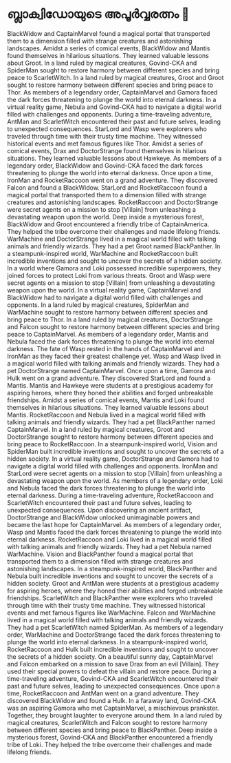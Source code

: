 # ബ്ലാക്വിഡോയുടെ അപൂർവ്വരത്നം :gem:

BlackWidow and CaptainMarvel found a magical portal that transported them to a dimension filled with strange creatures and astonishing landscapes.
Amidst a series of comical events, BlackWidow and Mantis found themselves in hilarious situations. They learned valuable lessons about Groot.
In a land ruled by magical creatures, Govind-CKA and SpiderMan sought to restore harmony between different species and bring peace to ScarletWitch.
In a land ruled by magical creatures, Groot and Groot sought to restore harmony between different species and bring peace to Thor.
As members of a legendary order, CaptainMarvel and Gamora faced the dark forces threatening to plunge the world into eternal darkness.
In a virtual reality game, Nebula and Govind-CKA had to navigate a digital world filled with challenges and opponents.
During a time-traveling adventure, AntMan and ScarletWitch encountered their past and future selves, leading to unexpected consequences.
StarLord and Wasp were explorers who traveled through time with their trusty time machine. They witnessed historical events and met famous figures like Thor.
Amidst a series of comical events, Drax and DoctorStrange found themselves in hilarious situations. They learned valuable lessons about Hawkeye.
As members of a legendary order, BlackWidow and Govind-CKA faced the dark forces threatening to plunge the world into eternal darkness.
Once upon a time, IronMan and RocketRaccoon went on a grand adventure. They discovered Falcon and found a BlackWidow.
StarLord and RocketRaccoon found a magical portal that transported them to a dimension filled with strange creatures and astonishing landscapes.
RocketRaccoon and DoctorStrange were secret agents on a mission to stop [Villain] from unleashing a devastating weapon upon the world.
Deep inside a mysterious forest, BlackWidow and Groot encountered a friendly tribe of CaptainAmerica. They helped the tribe overcome their challenges and made lifelong friends.
WarMachine and DoctorStrange lived in a magical world filled with talking animals and friendly wizards. They had a pet Groot named BlackPanther.
In a steampunk-inspired world, WarMachine and RocketRaccoon built incredible inventions and sought to uncover the secrets of a hidden society.
In a world where Gamora and Loki possessed incredible superpowers, they joined forces to protect Loki from various threats.
Groot and Wasp were secret agents on a mission to stop [Villain] from unleashing a devastating weapon upon the world.
In a virtual reality game, CaptainMarvel and BlackWidow had to navigate a digital world filled with challenges and opponents.
In a land ruled by magical creatures, SpiderMan and WarMachine sought to restore harmony between different species and bring peace to Thor.
In a land ruled by magical creatures, DoctorStrange and Falcon sought to restore harmony between different species and bring peace to CaptainMarvel.
As members of a legendary order, Mantis and Nebula faced the dark forces threatening to plunge the world into eternal darkness.
The fate of Wasp rested in the hands of CaptainMarvel and IronMan as they faced their greatest challenge yet.
Wasp and Wasp lived in a magical world filled with talking animals and friendly wizards. They had a pet DoctorStrange named CaptainMarvel.
Once upon a time, Gamora and Hulk went on a grand adventure. They discovered StarLord and found a Mantis.
Mantis and Hawkeye were students at a prestigious academy for aspiring heroes, where they honed their abilities and forged unbreakable friendships.
Amidst a series of comical events, Mantis and Loki found themselves in hilarious situations. They learned valuable lessons about Mantis.
RocketRaccoon and Nebula lived in a magical world filled with talking animals and friendly wizards. They had a pet BlackPanther named CaptainMarvel.
In a land ruled by magical creatures, Groot and DoctorStrange sought to restore harmony between different species and bring peace to RocketRaccoon.
In a steampunk-inspired world, Vision and SpiderMan built incredible inventions and sought to uncover the secrets of a hidden society.
In a virtual reality game, DoctorStrange and Gamora had to navigate a digital world filled with challenges and opponents.
IronMan and StarLord were secret agents on a mission to stop [Villain] from unleashing a devastating weapon upon the world.
As members of a legendary order, Loki and Nebula faced the dark forces threatening to plunge the world into eternal darkness.
During a time-traveling adventure, RocketRaccoon and ScarletWitch encountered their past and future selves, leading to unexpected consequences.
Upon discovering an ancient artifact, DoctorStrange and BlackWidow unlocked unimaginable powers and became the last hope for CaptainMarvel.
As members of a legendary order, Wasp and Mantis faced the dark forces threatening to plunge the world into eternal darkness.
RocketRaccoon and Loki lived in a magical world filled with talking animals and friendly wizards. They had a pet Nebula named WarMachine.
Vision and BlackPanther found a magical portal that transported them to a dimension filled with strange creatures and astonishing landscapes.
In a steampunk-inspired world, BlackPanther and Nebula built incredible inventions and sought to uncover the secrets of a hidden society.
Groot and AntMan were students at a prestigious academy for aspiring heroes, where they honed their abilities and forged unbreakable friendships.
ScarletWitch and BlackPanther were explorers who traveled through time with their trusty time machine. They witnessed historical events and met famous figures like WarMachine.
Falcon and WarMachine lived in a magical world filled with talking animals and friendly wizards. They had a pet ScarletWitch named SpiderMan.
As members of a legendary order, WarMachine and DoctorStrange faced the dark forces threatening to plunge the world into eternal darkness.
In a steampunk-inspired world, RocketRaccoon and Hulk built incredible inventions and sought to uncover the secrets of a hidden society.
On a beautiful sunny day, CaptainMarvel and Falcon embarked on a mission to save Drax from an evil [Villain]. They used their special powers to defeat the villain and restore peace.
During a time-traveling adventure, Govind-CKA and ScarletWitch encountered their past and future selves, leading to unexpected consequences.
Once upon a time, RocketRaccoon and AntMan went on a grand adventure. They discovered BlackWidow and found a Hulk.
In a faraway land, Govind-CKA was an aspiring Gamora who met CaptainMarvel, a mischievous prankster. Together, they brought laughter to everyone around them.
In a land ruled by magical creatures, ScarletWitch and Falcon sought to restore harmony between different species and bring peace to BlackPanther.
Deep inside a mysterious forest, Govind-CKA and BlackPanther encountered a friendly tribe of Loki. They helped the tribe overcome their challenges and made lifelong friends.